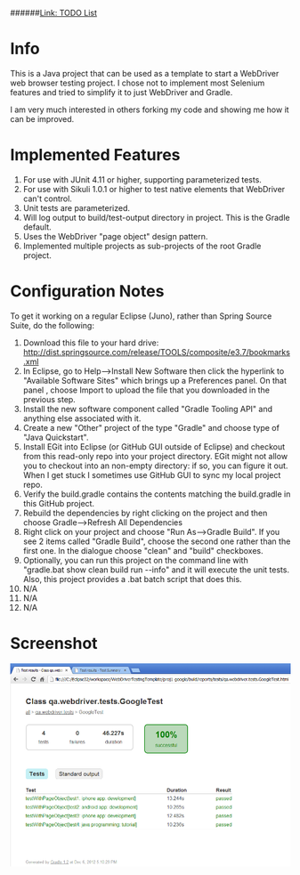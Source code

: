 ######<a href="http://github.com/djangofan/WebDriverTestingTemplate/blob/master/TODO.md">Link: TODO List</a>

# Info

This is a Java project that can be used as a template to start a WebDriver web browser testing project.  I chose not to implement most Selenium features and tried to simplify it to just WebDriver and Gradle.

I am very much interested in others forking my code and showing me how it can be improved.


# Implemented Features

1. For use with JUnit 4.11 or higher, supporting parameterized tests.
2. For use with Sikuli 1.0.1 or higher to test native elements that WebDriver can't control.
3. Unit tests are parameterized.
4. Will log output to build/test-output directory in project.  This is the Gradle default.
5. Uses the WebDriver "page object" design pattern.
6. Implemented multiple projects as sub-projects of the root Gradle project.


# Configuration Notes

To get it working on a regular Eclipse (Juno), rather than Spring Source Suite, do the following: 
 
1. Download this file to your hard drive: http://dist.springsource.com/release/TOOLS/composite/e3.7/bookmarks.xml 
2. In Eclipse, go to Help-->Install New Software then click the hyperlink to "Available Software Sites" which brings up a Preferences panel. On that panel , choose Import to upload the file that you downloaded in the previous step. 
3. Install the new software component called "Gradle Tooling API" and anything else associated with it. 
4. Create a new "Other" project of the type "Gradle" and choose type of "Java Quickstart".
5. Install EGit into Eclipse (or GitHub GUI outside of Eclipse) and checkout from this read-only repo into your project directory.  EGit might not allow you to checkout into an non-empty directory: if so, you can figure it out.   When I get stuck I sometimes use GitHub GUI to sync my local project repo.  
5. Verify the build.gradle contains the contents matching the build.gradle in this GitHub project. 
6. Rebuild the dependencies by right clicking on the project and then choose Gradle-->Refresh All Dependencies
7. Right click on your project and choose "Run As-->Gradle Build".  If you see 2 items called "Gradle Build", choose the second one rather than the first one.  In the dialogue choose "clean" and "build" checkboxes.
8. Optionally, you can run this project on the command line with "gradle.bat show clean build run --info" and it will execute the unit tests.  Also, this project provides a .bat batch script that does this.
9. N/A
10. N/A
11. N/A

# Screenshot
<img src="SampleResult.png">


